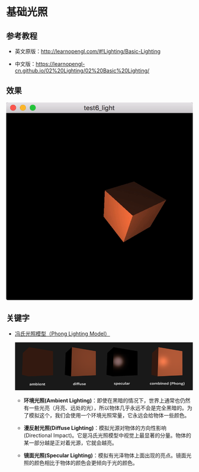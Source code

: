 # 基础光照

## 参考教程

- 英文原版：http://learnopengl.com/#!Lighting/Basic-Lighting

- 中文版：https://learnopengl-cn.github.io/02%20Lighting/02%20Basic%20Lighting/

## 效果

![](../../../../README/test6_light.gif)

## 关键字

- [冯氏光照模型（Phong Lighting Model）](https://en.wikipedia.org/wiki/Phong_reflection_model)

    ![](../../../../README/test6_phong_model.png)

    - **环境光照(Ambient Lighting)**：即使在黑暗的情况下，世界上通常也仍然有一些光亮（月亮、远处的光），所以物体几乎永远不会是完全黑暗的。为了模拟这个，我们会使用一个环境光照常量，它永远会给物体一些颜色。

    - **漫反射光照(Diffuse Lighting)**：模拟光源对物体的方向性影响(Directional Impact)。它是冯氏光照模型中视觉上最显著的分量。物体的某一部分越是正对着光源，它就会越亮。


    - **镜面光照(Specular Lighting)**：模拟有光泽物体上面出现的亮点。镜面光照的颜色相比于物体的颜色会更倾向于光的颜色。
